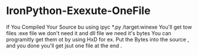 # IronPython-Exexute-OneFile
If You Compiled Your Source bu using 
ipyc *.py /target:winexe
You'll get tow files :exe file we don't need it and dll file we need it's bytes 
You can programitly get them ot by using HxD for ex.
Put the Bytes into the source , and you done
you'll get jsut one file at the end .


